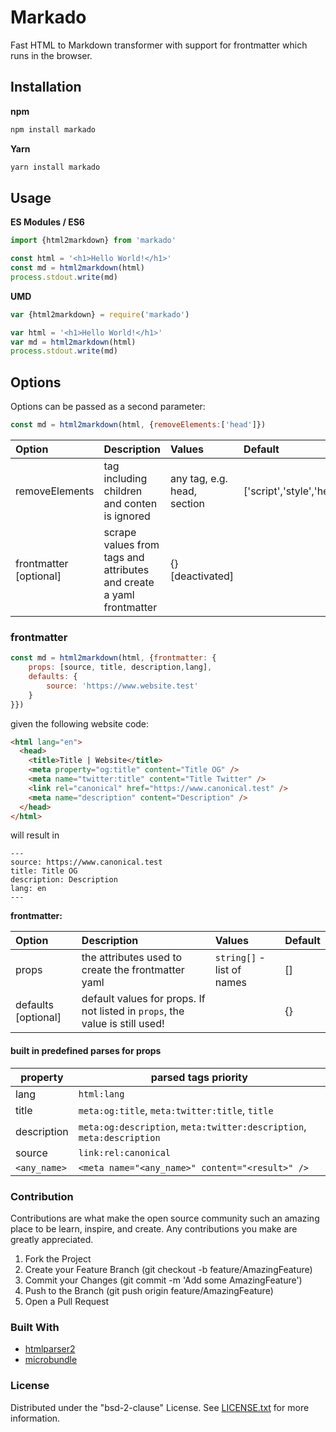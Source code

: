 # Markado

Fast HTML to Markdown transformer with support for frontmatter which runs in the browser.

## Installation

**npm**

```sh
npm install markado
```

**Yarn**

```sh
yarn install markado
```

## Usage

**ES Modules / ES6**

```Javascript
import {html2markdown} from 'markado'

const html = '<h1>Hello World!</h1>'
const md = html2markdown(html)
process.stdout.write(md)
```

**UMD**

```Javascript
var {html2markdown} = require('markado')

var html = '<h1>Hello World!</h1>'
var md = html2markdown(html)
process.stdout.write(md)
```

## Options

Options can be passed as a second parameter:

```Javascript
const md = html2markdown(html, {removeElements:['head']})
```

| Option                 | Description                                                          | Values                      | Default                   |
| :--------------------- | :------------------------------------------------------------------- | :-------------------------- | :------------------------ |
| removeElements         | tag including children and conten is ignored                         | any tag, e.g. head, section | ['script','style','head'] |
| frontmatter [optional] | scrape values from tags and attributes and create a yaml frontmatter | {} [deactivated]            |

### frontmatter

```Javascript
const md = html2markdown(html, {frontmatter: {
    props: [source, title, description,lang],
    defaults: {
        source: 'https://www.website.test'
    }
}})
```

given the following website code:

```html
<html lang="en">
  <head>
    <title>Title | Website</title>
    <meta property="og:title" content="Title OG" />
    <meta name="twitter:title" content="Title Twitter" />
    <link rel="canonical" href="https://www.canonical.test" />
    <meta name="description" content="Description" />
  </head>
</html>
```

will result in

```
---
source: https://www.canonical.test
title: Title OG
description: Description
lang: en
---
```

**frontmatter:**

| Option              | Description                                                                  | Values                     | Default |
| :------------------ | :--------------------------------------------------------------------------- | :------------------------- | :------ |
| props               | the attributes used to create the frontmatter yaml                           | `string[]` - list of names | []      |
| defaults [optional] | default values for props. If not listed in `props`, the value is still used! |                            | {}      |

#### built in predefined parses for props

| property | parsed tags priority |
| --- | --- |
| lang | `html:lang` |
| title | `meta:og:title`, `meta:twitter:title`, `title`|
| description | `meta:og:description`, `meta:twitter:description`, `meta:description` |
| source | `link:rel:canonical` |
| `<any_name>` | `<meta name="<any_name>" content="<result>" />` |


### Contribution

Contributions are what make the open source community such an amazing place to be learn, inspire, and create. Any contributions you make are greatly appreciated.

1. Fork the Project
1. Create your Feature Branch (git checkout -b feature/AmazingFeature)
1. Commit your Changes (git commit -m 'Add some AmazingFeature')
1. Push to the Branch (git push origin feature/AmazingFeature)
1. Open a Pull Request

### Built With

- [htmlparser2](https://github.com/fb55/htmlparser2)
- [microbundle](https://github.com/developit/microbundle)

### License

Distributed under the "bsd-2-clause" License. See [LICENSE.txt](LICENSE.txt) for more information.
